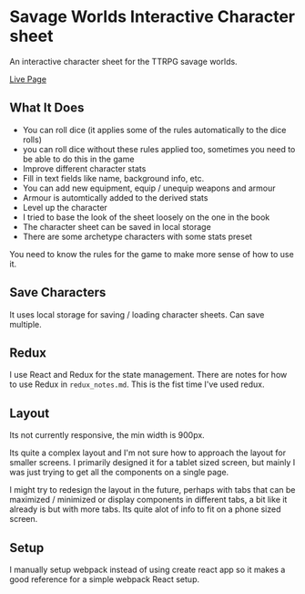 # Savage Worlds Interactive Character sheet

An interactive character sheet for the TTRPG savage worlds. 

[Live Page](https://tomahawk-jupiter.github.io/savage-worlds/)

## What It Does

- You can roll dice (it applies some of the rules automatically to the dice rolls)
- you can roll dice without these rules applied too, sometimes you need to be able to do this in the game
- Improve different character stats
- Fill in text fields like name, background info, etc.
- You can add new equipment, equip / unequip weapons and armour
- Armour is automtically added to the derived stats
- Level up the character
- I tried to base the look of the sheet loosely on the one in the book
- The character sheet can be saved in local storage
- There are some archetype characters with some stats preset

You need to know the rules for the game to make more sense of how to use it.

## Save Characters

It uses local storage for saving / loading character sheets. Can save multiple.

## Redux

I use React and Redux for the state management. There are notes for how to use Redux in `redux_notes.md`. This is the fist time I've used redux.

## Layout

Its not currently responsive, the min width is 900px.

Its quite a complex layout and I'm not sure how to approach the layout for smaller screens. I primarily designed it for a tablet sized screen, but mainly I was just trying to get all the components on a single page. 

I might try to redesign the layout in the future, perhaps with tabs that can be maximized / minimized or display components in different tabs, a bit like it already is but with more tabs. Its quite alot of info to fit on a phone sized screen.

## Setup

I manually setup webpack instead of using create react app so it makes a good reference for a simple webpack React setup.
